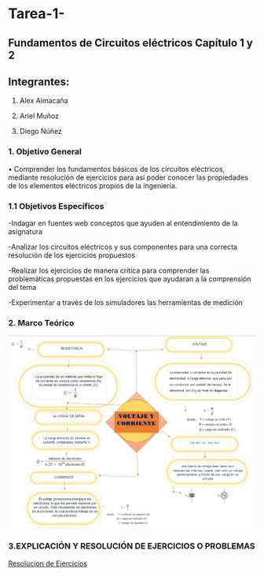 # Tarea-1-

## Fundamentos de Circuitos eléctricos Capítulo 1 y 2 

## Integrantes:

1. Alex Aimacaña

2. Ariel Muñoz

3. Diego Núñez

### 1. **Objetivo General**

•	Comprender los fundamentos básicos de los circuitos eléctricos, mediante resolución de ejercicios para así poder conocer las propiedades de los elementos eléctricos propios de la ingeniería.

### 1.1 **Objetivos Específicos**

-Indagar en fuentes web conceptos que ayuden al entendimiento de la asignatura 

-Analizar los circuitos eléctricos y sus componentes para una correcta resolución de los ejercicios propuestos 

-Realizar los ejercicios de manera crítica para comprender las problemáticas propuestas en los ejercicios que ayudaran a la comprensión del tema 

-Experimentar a través de los simuladores las herramientas de medición

### 2. Marco Teórico 

![](https://github.com/Jhosu115/Tarea-1-/blob/imagen/imagen_2021-06-01_000605.png)

### 3.EXPLICACIÓN Y RESOLUCIÓN DE EJERCICIOS O PROBLEMAS

[Resolucion de Ejercicios](https://github.com/Jhosu115/Tarea-1-/blob/imagen/ejecicios%20circuitos.docx)

